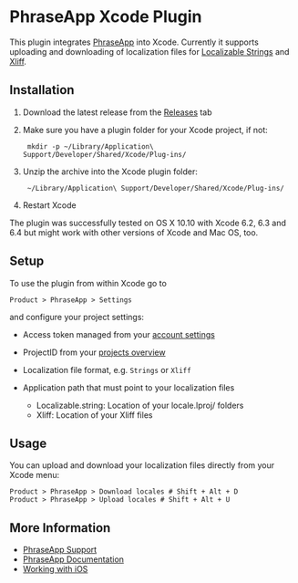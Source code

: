 # PhraseApp Xcode Plugin

This plugin integrates [PhraseApp](https://phraseapp.com/) into Xcode. Currently it supports uploading and downloading of localization files for [Localizable Strings](http://docs.phraseapp.com/guides/formats/ios-localizable-strings/) and [Xliff](http://docs.phraseapp.com/guides/formats/xliff/).

## Installation

1. Download the latest release from the [Releases](https://github.com/phrase/PhraseAppXcode/releases) tab
2. Make sure you have a plugin folder for your Xcode project, if not:

		mkdir -p ~/Library/Application\ Support/Developer/Shared/Xcode/Plug-ins/

3. Unzip the archive into the Xcode plugin folder:

        ~/Library/Application\ Support/Developer/Shared/Xcode/Plug-ins/

4. Restart Xcode

The plugin was successfully tested on OS X 10.10 with Xcode 6.2, 6.3 and 6.4 but might work with other versions of Xcode and Mac OS, too.

## Setup

To use the plugin from within Xcode go to

    Product > PhraseApp > Settings

and configure your project settings:

* Access token managed from your [account settings](https://phraseapp.com/settings/oauth_access_tokens)
* ProjectID from your [projects overview](https://phraseapp.com/projects)
* Localization file format, e.g. `Strings` or `Xliff`
* Application path that must point to your localization files

	* Localizable.string: Location of your locale.lproj/ folders
    * Xliff: Location of your Xliff files

## Usage

You can upload and download your localization files directly from your Xcode menu:

    Product > PhraseApp > Download locales # Shift + Alt + D
    Product > PhraseApp > Upload locales # Shift + Alt + U

## More Information

* [PhraseApp Support](https://phraseapp.com/contact)
* [PhraseApp Documentation](http://docs.phraseapp.com/)
* [Working with iOS](http://docs.phraseapp.com/guides/setup/ios/)
